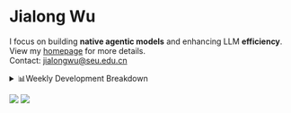 #  Jialong Wu

I focus on building **native agentic models** and enhancing LLM **efficiency**.<br>
View my [homepage](https://callanwu.github.io/) for more details. <br>
Contact: jialongwu@seu.edu.cn

<details><summary>📊Weekly Development Breakdown</summary>

<!--START_SECTION:waka-->

```txt
From: 16 May 2025 - To: 23 May 2025

Total Time: 30 hrs 11 mins

Python       23 hrs 10 mins  ███████████████████▒░░░░░   76.79 %
JSON         5 hrs 29 mins   ████▓░░░░░░░░░░░░░░░░░░░░   18.19 %
Bash         50 mins         ▓░░░░░░░░░░░░░░░░░░░░░░░░   02.78 %
HTML         19 mins         ▒░░░░░░░░░░░░░░░░░░░░░░░░   01.06 %
Text         12 mins         ▒░░░░░░░░░░░░░░░░░░░░░░░░   00.69 %
```

<!--END_SECTION:waka-->

[![wakatime](https://wakatime.com/badge/user/c6720b29-9431-4a60-bc9d-e1fb2b6bd65f.svg)](https://wakatime.com/@c6720b29-9431-4a60-bc9d-e1fb2b6bd65f)
</details>

[![](https://img.shields.io/badge/Google%20Scholar-4385FE.svg?&color=d6d6d6&style=flat-square&logo=google-scholar)](https://scholar.google.com/citations?user=6eg2m4YAAAAJ)
![](https://komarev.com/ghpvc/?username=callanwu)
